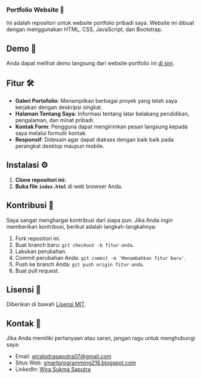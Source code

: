 ### Portfolio Website 🌟

Ini adalah repositori untuk website portfolio pribadi saya. Website ini dibuat dengan menggunakan HTML, CSS, JavaScript, dan Bootstrap.

## Demo 🚀

Anda dapat melihat demo langsung dari website portfolio ini [di sini](https://example.com).

## Fitur 🛠️

- **Galeri Portofolio**: Menampilkan berbagai proyek yang telah saya kerjakan dengan deskripsi singkat.
- **Halaman Tentang Saya**: Informasi tentang latar belakang pendidikan, pengalaman, dan minat pribadi.
- **Kontak Form**: Pengguna dapat mengirimkan pesan langsung kepada saya melalui formulir kontak.
- **Responsif**: Didesain agar dapat diakses dengan baik baik pada perangkat desktop maupun mobile.

## Instalasi ⚙️

1. **Clone repositori ini:**  
2. **Buka file `index.html`** di web browser Anda.

## Kontribusi 🤝

Saya sangat menghargai kontribusi dari siapa pun. Jika Anda ingin memberikan kontribusi, berikut adalah langkah-langkahnya:

1. Fork repositori ini.
2. Buat branch baru: `git checkout -b fitur-anda`.
3. Lakukan perubahan.
4. Commit perubahan Anda: `git commit -m 'Menambahkan fitur baru'`.
5. Push ke branch Anda: `git push origin fitur-anda`.
6. Buat pull request.

## Lisensi 📄

Diberikan di bawah [Lisensi MIT](https://opensource.org/licenses/MIT).

## Kontak 📧

Jika Anda memiliki pertanyaan atau saran, jangan ragu untuk menghubungi saya:

- Email: wiralodrasaputra07@gmail.com
- Situs Web: [smartprogramming216.blogspot.com](https://smartprogramming216.blogspot.com/)
- LinkedIn: [Wira Sukma Saputra](https://www.linkedin.com/in/wira-sukma-saputra/)
